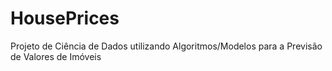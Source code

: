 # HousePrices
Projeto de Ciência de Dados utilizando Algoritmos/Modelos para a Previsão de Valores de Imóveis
